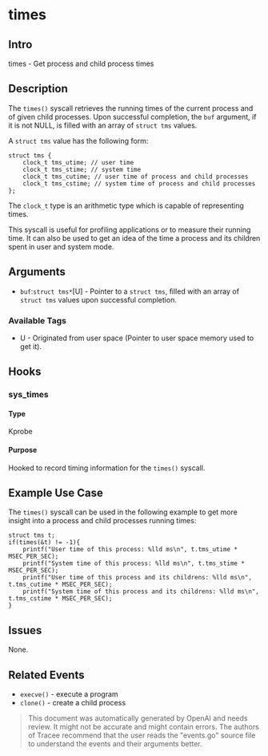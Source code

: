 
# times

## Intro
times - Get process and child process times

## Description
The `times()` syscall retrieves the running times of the current process and of given child processes. Upon successful completion, the `buf` argument, if it is not NULL, is filled with an array of `struct tms` values.

A `struct tms` value has the following form:

```
struct tms {
	clock_t tms_utime; // user time
	clock_t tms_stime; // system time
	clock_t tms_cutime; // user time of process and child processes
	clock_t tms_cstime; // system time of process and child processes
};
```

The `clock_t` type is an arithmetic type which is capable of representing times.

This syscall is useful for profiling applications or to measure their running time. It can also be used to get an idea of the time a process and its children spent in user and system mode.

## Arguments
* `buf`:`struct tms*`[U] - Pointer to a `struct tms`, filled with an array of `struct tms` values upon successful completion.

### Available Tags
* U - Originated from user space (Pointer to user space memory used to get it).

## Hooks
### sys_times
#### Type
Kprobe
#### Purpose
Hooked to record timing information for the `times()` syscall.

## Example Use Case
The `times()` syscall can be used in the following example to get more insight into a process and child processes running times:

```
struct tms t;
if(times(&t) != -1){
	printf("User time of this process: %lld ms\n", t.tms_utime * MSEC_PER_SEC);
	printf("System time of this process: %lld ms\n", t.tms_stime * MSEC_PER_SEC);
	printf("User time of this process and its childrens: %lld ms\n", t.tms_cutime * MSEC_PER_SEC);
	printf("System time of this process and its childrens: %lld ms\n", t.tms_cstime * MSEC_PER_SEC);
}
```

## Issues
None.

## Related Events
* `execve()` - execute a program
* `clone()` - create a child process

> This document was automatically generated by OpenAI and needs review. It might
> not be accurate and might contain errors. The authors of Tracee recommend that
> the user reads the "events.go" source file to understand the events and their
> arguments better.
